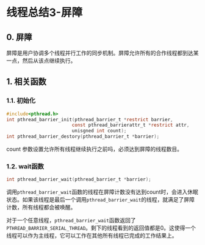 # 线程总结3-屏障

## 0. 屏障

屏障是用户协调多个线程并行工作的同步机制。屏障允许所有的合作线程都到达某一点，然后从该点继续执行。

## 1. 相关函数

### 1.1. 初始化

```C
#include<pthread.h>
int pthread_barrier_init(pthread_barrier_t *restrict barrier,
                        const pthread_barrierattr_t *restrict attr, 
                        unisgned int count);
int pthread_barrier_destory(pthread_barrier_t *barrier);
```
count 参数设置允许所有线程继续执行之前吗，必须达到屏障的线程数目。


### 1.2. wait函数

```C
int pthread_barrier_wait(pthread_barrier_t *barrier);
```
调用`pthread_barrier_wait`函数的线程在屏障计数没有达到count时，会进入休眠状态。如果该线程是最后一个调用`pthread_barrier_wait`的线程，就满足了屏障计数，所有线程都会被唤醒。

对于一个任意线程，`pthread_barrier_wait`函数返回了`PTHREAD_BARRIER_SERIAL_THREAD`。剩下的线程看到的返回值都是0。这使得一个线程可以作为主线程，它可以工作在其他所有线程已完成的工作结果上。


